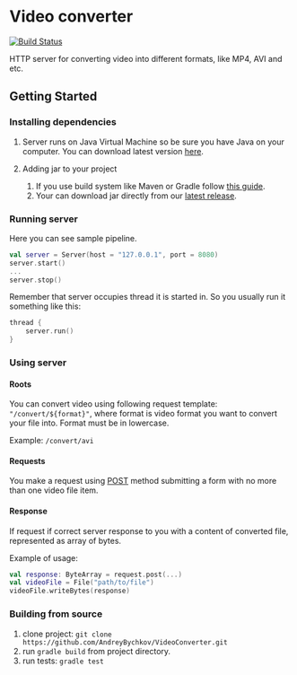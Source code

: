# Video converter

[![Build Status](https://travis-ci.com/AndreyBychkov/VideoConverter.svg?branch=master)](https://travis-ci.com/AndreyBychkov/VideoConverter)

HTTP server for converting video into different formats, like MP4, AVI and etc.

## Getting Started

### Installing dependencies
1. Server runs on Java Virtual Machine so be sure you have Java on your computer. 
You can download latest version [here](https://java.com/ru/download/).

2. Adding jar to your project
    1. If you use build system like Maven or Gradle follow [this guide](https://jitpack.io/#AndreyBychkov/VideoConverter/1.0).
    2. Your can download jar directly from our [latest release](https://github.com/AndreyBychkov/VideoConverter/releases/tag/1.0).
    
### Running server
Here you can see sample pipeline.
```kotlin
val server = Server(host = "127.0.0.1", port = 8080)
server.start()
...
server.stop()
``` 

Remember that server occupies thread it is started in. 
So you usually run it something like this:
```kotlin
thread {
    server.run()
}
```


### Using server

#### Roots
You can convert video using following request template: `"/convert/${format}"`, 
where format is video format you want to convert your file into. Format must be in lowercase.

Example: `/convert/avi`

#### Requests

You make a request using [POST](https://en.wikipedia.org/wiki/POST_(HTTP)) method submitting a form
with no more than one video file item. 

#### Response

If request if correct server response to you with a content of converted file, represented as array of bytes.

Example of usage:
```kotlin
val response: ByteArray = request.post(...)
val videoFile = File("path/to/file")
videoFile.writeBytes(response)
```

### Building from source
1. clone project: `git clone https://github.com/AndreyBychkov/VideoConverter.git`
2. run `gradle build` from project directory.
3. run tests: `gradle test`